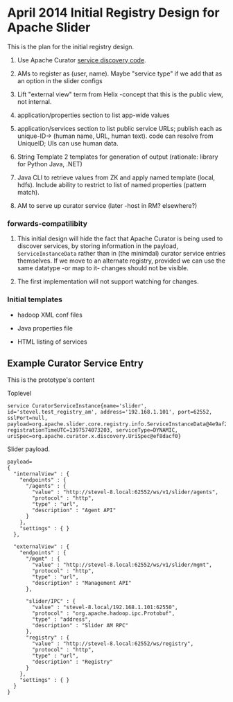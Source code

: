 <!---
   Licensed to the Apache Software Foundation (ASF) under one or more
   contributor license agreements.  See the NOTICE file distributed with
   this work for additional information regarding copyright ownership.
   The ASF licenses this file to You under the Apache License, Version 2.0
   (the "License"); you may not use this file except in compliance with
   the License.  You may obtain a copy of the License at

       http://www.apache.org/licenses/LICENSE-2.0

   Unless required by applicable law or agreed to in writing, software
   distributed under the License is distributed on an "AS IS" BASIS,
   WITHOUT WARRANTIES OR CONDITIONS OF ANY KIND, either express or implied.
   See the License for the specific language governing permissions and
   limitations under the License.
-->

# April 2014 Initial Registry Design for Apache Slider

This is the plan for the initial registry design.

1. Use Apache Curator [service discovery code](http://curator.apache.org/curator-x-discovery/index.html). 

2. AMs to register as (user, name). Maybe "service type" if we add that as an option in the slider configs

3. Lift "external view" term from Helix -concept that this is the public view, not internal.

4. application/properties section to list app-wide values

5. application/services section to list public service URLs; publish each as unique-ID-> (human name, URL, human text). code can resolve from UniqueID; UIs can use human data.

6. String Template 2 templates for generation of output (rationale:  library for Python Java, .NET)

7. Java CLI to retrieve values from ZK and apply named template (local, hdfs). Include ability to restrict to list of named properties (pattern match).

8. AM to serve up curator service (later -host in RM? elsewhere?)

### forwards-compatilibity

1. This initial design will hide the fact that Apache Curator is being used to discover services,
by storing information in the payload, `ServiceInstanceData` rather than in (the minimdal) curator
service entries themselves. If we move to an alternate registry, provided we
can use the same datatype -or map to it- changes should not be visible.

1. The first implementation will not support watching for changes.

### Initial templates 

* hadoop XML conf files

* Java properties file

* HTML listing of services



## Example Curator Service Entry

This is the prototype's content

Toplevel

    service CuratorServiceInstance{name='slider', id='stevel.test_registry_am', address='192.168.1.101', port=62552, sslPort=null, payload=org.apache.slider.core.registry.info.ServiceInstanceData@4e9af21b, registrationTimeUTC=1397574073203, serviceType=DYNAMIC, uriSpec=org.apache.curator.x.discovery.UriSpec@ef8dacf0} 

Slider payload.

    payload=
    {
      "internalView" : {
        "endpoints" : {
          "/agents" : {
            "value" : "http://stevel-8.local:62552/ws/v1/slider/agents",
            "protocol" : "http",
            "type" : "url",
            "description" : "Agent API"
          }
        },
        "settings" : { }
      },
    
      "externalView" : {
        "endpoints" : {
          "/mgmt" : {
            "value" : "http://stevel-8.local:62552/ws/v1/slider/mgmt",
            "protocol" : "http",
            "type" : "url",
            "description" : "Management API"
          },
    
          "slider/IPC" : {
            "value" : "stevel-8.local/192.168.1.101:62550",
            "protocol" : "org.apache.hadoop.ipc.Protobuf",
            "type" : "address",
            "description" : "Slider AM RPC"
          },
          "registry" : {
            "value" : "http://stevel-8.local:62552/ws/registry",
            "protocol" : "http",
            "type" : "url",
            "description" : "Registry"
          }
        },
        "settings" : { }
      }
    }

 

   

